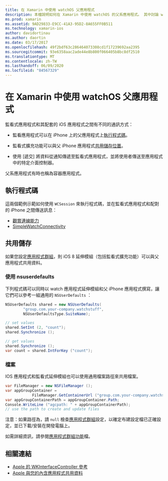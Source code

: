 ```yaml
---
title: 在 Xamarin 中使用 watchOS 父應用程式
description: 本檔說明如何在 Xamarin 中使用 watchOS 的父系應用程式。 其中討論 watchOS 應用程式延伸模組、iOS 應用程式、共用儲存體等。
ms.prod: xamarin
ms.assetid: 9AD29833-E9CC-41A3-95D2-8A655FF0B511
ms.technology: xamarin-ios
author: davidortinau
ms.author: daortin
ms.date: 03/17/2017
ms.openlocfilehash: 49f2bdf63c286464073308cd1f17239692aa2395
ms.sourcegitcommit: 93e6358aac2ade44e8b800f066405b8bc8df2510
ms.translationtype: MT
ms.contentlocale: zh-TW
ms.lasthandoff: 06/09/2020
ms.locfileid: "84567329"
---
```

# <a name="working-with-the-watchos-parent-application-in-xamarin"></a>在 Xamarin 中使用 watchOS 父應用程式

監看式應用程式和其配套的 iOS 應用程式之間有不同的通訊方式：

- 監看應用程式可以在 iPhone 上的父應用程式上[執行程式碼](#run-code)。

- 監看式擴充功能可以與父 iPhone 應用程式[共用儲存位置](#shared-storage)。

- 使用 [遞交] 將資料從通知傳遞至監看式應用程式，並將使用者傳送至應用程式中的特定介面控制器。

父系應用程式有時也稱為容器應用程式。

## <a name="run-code"></a>執行程式碼

這兩個範例示範如何使用 `WCSession` 來執行程式碼，並在監看式應用程式和配對的 iPhone 之間傳送訊息：

- [觀賞連線能力](https://docs.microsoft.com/samples/xamarin/ios-samples/watchos-watchconnectivity/)
- [SimpleWatchConnectivity](https://docs.microsoft.com/samples/xamarin/ios-samples/watchos-simplewatchconnectivity/) 

## <a name="shared-storage"></a>共用儲存

如果您設定[應用程式群組](~/ios/watchos/app-fundamentals/app-groups.md)，則 iOS 8 延伸模組（包括監看式擴充功能）可以與父應用程式共用資料。

### <a name="nsuserdefaults"></a>使用 nsuserdefaults

下列程式碼可以同時以 watch 應用程式延伸模組和父 iPhone 應用程式撰寫，讓它們可以參考一組通用的 `NSUserDefaults` ：

```csharp
NSUserDefaults shared = new NSUserDefaults(
        "group.com.your-company.watchstuff",
        NSUserDefaultsType.SuiteName);

// set values
shared.SetInt (2, "count");
shared.Synchronize ();

// get values
shared.Synchronize ();
var count = shared.IntForKey ("count");
```

<a name="files"></a>

### <a name="files"></a>檔案

IOS 應用程式和監看式延伸模組也可以使用通用檔案路徑來共用檔案。

```csharp
var FileManager = new NSFileManager ();
var appGroupContainer =
            FileManager.GetContainerUrl ("group.com.your-company.watchstuff");
var appGroupContainerPath = appGroupContainer.Path;
Console.WriteLine ("agcpath: " + appGroupContainerPath);
// use the path to create and update files
```

注意：如果路徑為，請 `null` 檢查[應用程式群組](~/ios/watchos/app-fundamentals/app-groups.md)設定，以確定布建設定檔已正確設定，並已下載/安裝在開發電腦上。

如需詳細資訊，請參閱[應用程式群組功能](~/ios/deploy-test/provisioning/capabilities/app-groups-capabilities.md)檔。

## <a name="related-links"></a>相關連結

- [Apple 的 WKInterfaceController 參考](https://developer.apple.com/library/prerelease/ios/documentation/WatchKit/Reference/WKInterfaceController_class/index.html#//apple_ref/occ/clm/WKInterfaceController/openParentApplication:reply:)
- [Apple 與您的內含應用程式共用資料](https://developer.apple.com/library/ios/documentation/General/Conceptual/ExtensibilityPG/ExtensionScenarios.html)
